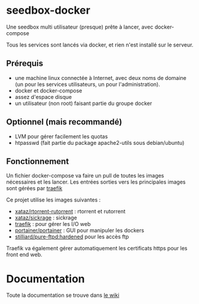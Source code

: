 
# seedbox-docker
Une seedbox multi utilisateur (presque) prête à lancer, avec docker-compose

Tous les services sont lancés via docker, et rien n'est installé sur le serveur.

## Prérequis
- une machine linux connectée à Internet, avec deux noms de domaine (un pour les services utilisateurs, un pour l'administration).
- docker et docker-compose
- assez d'espace disque
- un utilisateur (non root) faisant partie du groupe docker

## Optionnel (mais recommandé)
- LVM pour gérer facilement les quotas
- htpasswd (fait partie du package apache2-utils sous debian/ubuntu)

## Fonctionnement

Un fichier docker-compose va faire un pull de toutes les images nécessaires et les lancer. Les entrées sorties vers les principales images sont gérées par [traefik](https://traefik.io/)

Ce projet utilise les images suivantes :
- [xataz/rtorrent-rutorrent](https://hub.docker.com/r/xataz/rtorrent-rutorrent/) : rtorrent et rutorrent
- [xataz/sickrage](https://hub.docker.com/r/xataz/sickrage/) : sickrage
- [traefik](https://traefik.io/) : pour gérer les I/O web
- [portainer/portainer](https://hub.docker.com/r/portainer/portainer/) : GUI pour manipuler les dockers
- [stilliard/pure-ftpd:hardened](https://github.com/stilliard/docker-pure-ftpd) pour les accès ftp

Traefik va également gérer automatiquement les certificats https pour les front end web.

# Documentation

Toute la documentation se trouve dans [le wiki](https://github.com/Merrick28/seedbox-docker/wiki)

